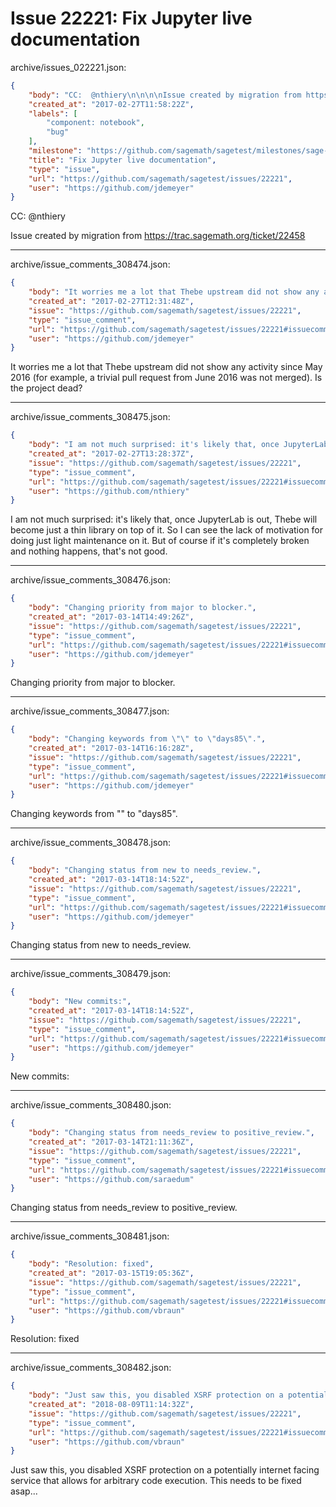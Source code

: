 # Issue 22221: Fix Jupyter live documentation

archive/issues_022221.json:
```json
{
    "body": "CC:  @nthiery\n\n\n\nIssue created by migration from https://trac.sagemath.org/ticket/22458\n\n",
    "created_at": "2017-02-27T11:58:22Z",
    "labels": [
        "component: notebook",
        "bug"
    ],
    "milestone": "https://github.com/sagemath/sagetest/milestones/sage-7.6",
    "title": "Fix Jupyter live documentation",
    "type": "issue",
    "url": "https://github.com/sagemath/sagetest/issues/22221",
    "user": "https://github.com/jdemeyer"
}
```
CC:  @nthiery



Issue created by migration from https://trac.sagemath.org/ticket/22458





---

archive/issue_comments_308474.json:
```json
{
    "body": "It worries me a lot that Thebe upstream did not show any activity since May 2016 (for example, a trivial pull request from June 2016 was not merged). Is the project dead?",
    "created_at": "2017-02-27T12:31:48Z",
    "issue": "https://github.com/sagemath/sagetest/issues/22221",
    "type": "issue_comment",
    "url": "https://github.com/sagemath/sagetest/issues/22221#issuecomment-308474",
    "user": "https://github.com/jdemeyer"
}
```

It worries me a lot that Thebe upstream did not show any activity since May 2016 (for example, a trivial pull request from June 2016 was not merged). Is the project dead?



---

archive/issue_comments_308475.json:
```json
{
    "body": "I am not much surprised: it's likely that, once JupyterLab is out, Thebe will become just a thin library on top of it. So I can see the lack of motivation for doing just light maintenance on it.\nBut of course if it's completely broken and nothing happens, that's not good.",
    "created_at": "2017-02-27T13:28:37Z",
    "issue": "https://github.com/sagemath/sagetest/issues/22221",
    "type": "issue_comment",
    "url": "https://github.com/sagemath/sagetest/issues/22221#issuecomment-308475",
    "user": "https://github.com/nthiery"
}
```

I am not much surprised: it's likely that, once JupyterLab is out, Thebe will become just a thin library on top of it. So I can see the lack of motivation for doing just light maintenance on it.
But of course if it's completely broken and nothing happens, that's not good.



---

archive/issue_comments_308476.json:
```json
{
    "body": "Changing priority from major to blocker.",
    "created_at": "2017-03-14T14:49:26Z",
    "issue": "https://github.com/sagemath/sagetest/issues/22221",
    "type": "issue_comment",
    "url": "https://github.com/sagemath/sagetest/issues/22221#issuecomment-308476",
    "user": "https://github.com/jdemeyer"
}
```

Changing priority from major to blocker.



---

archive/issue_comments_308477.json:
```json
{
    "body": "Changing keywords from \"\" to \"days85\".",
    "created_at": "2017-03-14T16:16:28Z",
    "issue": "https://github.com/sagemath/sagetest/issues/22221",
    "type": "issue_comment",
    "url": "https://github.com/sagemath/sagetest/issues/22221#issuecomment-308477",
    "user": "https://github.com/jdemeyer"
}
```

Changing keywords from "" to "days85".



---

archive/issue_comments_308478.json:
```json
{
    "body": "Changing status from new to needs_review.",
    "created_at": "2017-03-14T18:14:52Z",
    "issue": "https://github.com/sagemath/sagetest/issues/22221",
    "type": "issue_comment",
    "url": "https://github.com/sagemath/sagetest/issues/22221#issuecomment-308478",
    "user": "https://github.com/jdemeyer"
}
```

Changing status from new to needs_review.



---

archive/issue_comments_308479.json:
```json
{
    "body": "New commits:",
    "created_at": "2017-03-14T18:14:52Z",
    "issue": "https://github.com/sagemath/sagetest/issues/22221",
    "type": "issue_comment",
    "url": "https://github.com/sagemath/sagetest/issues/22221#issuecomment-308479",
    "user": "https://github.com/jdemeyer"
}
```

New commits:



---

archive/issue_comments_308480.json:
```json
{
    "body": "Changing status from needs_review to positive_review.",
    "created_at": "2017-03-14T21:11:36Z",
    "issue": "https://github.com/sagemath/sagetest/issues/22221",
    "type": "issue_comment",
    "url": "https://github.com/sagemath/sagetest/issues/22221#issuecomment-308480",
    "user": "https://github.com/saraedum"
}
```

Changing status from needs_review to positive_review.



---

archive/issue_comments_308481.json:
```json
{
    "body": "Resolution: fixed",
    "created_at": "2017-03-15T19:05:36Z",
    "issue": "https://github.com/sagemath/sagetest/issues/22221",
    "type": "issue_comment",
    "url": "https://github.com/sagemath/sagetest/issues/22221#issuecomment-308481",
    "user": "https://github.com/vbraun"
}
```

Resolution: fixed



---

archive/issue_comments_308482.json:
```json
{
    "body": "Just saw this, you disabled XSRF protection on a potentially internet facing service that allows for arbitrary code execution. This needs to be fixed asap...",
    "created_at": "2018-08-09T11:14:32Z",
    "issue": "https://github.com/sagemath/sagetest/issues/22221",
    "type": "issue_comment",
    "url": "https://github.com/sagemath/sagetest/issues/22221#issuecomment-308482",
    "user": "https://github.com/vbraun"
}
```

Just saw this, you disabled XSRF protection on a potentially internet facing service that allows for arbitrary code execution. This needs to be fixed asap...

